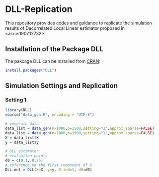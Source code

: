 # DLL-Replication
This repository provides codes and guidance to replicate the simulation results of Decorrelated Local Linear estimator proposed in \<arxiv:1907.12732\>.

## Installation of the Package DLL
The pakcage DLL can be installed from [CRAN](https://cran.r-project.org/):
```R
install.packages("DLL")
```

## Simulation Settings and Replication

### Setting 1
```R
library(DLL)
source("data_gen.R", encoding = "UTF-8")

# generate data
data_list = data_gen(n=1000,p=1500,setting="1",approx_sparse=FALSE)
data_list = data_gen(n=1000,p=1500,setting="1",approx_sparse=FALSE)
X = data_list$X
y = data_list$y

# DLL estimator
# evaluation points
d0 = c(0.1, 0.25)
# inference on the first component of X
DLL.out = DLL(X=X, y=y, D.ind=1, d0=d0)
```
